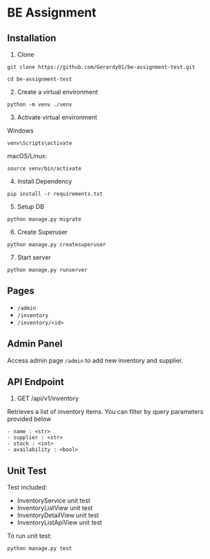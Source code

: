 # BE Assignment

## Installation
1. Clone
```
git clone https://github.com/Gerardy01/be-assignment-test.git

cd be-assignment-test
```

2. Create a virtual environment
```
python -m venv ./venv
```

3. Activate virtual environment

Windows
```
venv\Scripts\activate
```
macOS/Linux:
```
source venv/bin/activate
```

4. Install Dependency
```
pip install -r requirements.txt
```

5. Setup DB
```
python manage.py migrate
```

6. Create Superuser
```
python manage.py createsuperuser
```

7. Start server
```
python manage.py runserver
```

## Pages
- `/admin`
- `/inventory`
- `/inventory/<id>`

## Admin Panel
Access admin page `/admin` to add new inventory and supplier.

## API Endpoint
1. GET /api/v1/inventory

Retrieves a list of inventory items. You can filter by query parameters provided below
```
- name : <str>
- supplier : <str>
- stock : <int>
- availability : <bool>
```

## Unit Test
Test included:
- InventoryService unit test
- InventoryListView unit test
- InventoryDetailView unit test
- InventoryListApiView unit test

To run unit test:
```
python manage.py test
```
